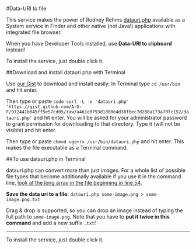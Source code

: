 #Data-URI to file

This service makes the power of Rodney Rehms [datauri.php](https://gist.github.com/rodneyrehm/1372758/) available as a System service in Finder and other native (not Java!) applications with integrated file browser.

When you have Developer Tools installed, use **Data-URI to clipboard** instead!

To install the service, just double click it.


##Download and install datauri.php with Terminal

Use [our Gist](https://gist.github.com/A-G-F/972441b645ff5e57cd05/raw/a461e8793d1d80e4d30f6ec7d280a173a70fc152/datauri.php) to download and install easily:
In Terminal type
`cd /usr/bin`
and hit enter.

Then type or paste
`sudo curl -L -o 'datauri.php' 'https://gist.github.com/A-G-F/972441b645ff5e57cd05/raw/a461e8793d1d80e4d30f6ec7d280a173a70fc152/datauri.php'`
and hit enter. You will be asked for your administrator password to grant permission for downloading to that directory. 
Type it (will not be visible) and hit enter.

Then type or paste
`chmod ugo+rx /usr/bin/datauri.php`
and hit enter. This makes the file executable as a Terminal command.


##To use datauri.php in Terminal

datauri.php can convert more than just images. For a whole list of possible file types that become additionally available if you use it in the command line, [look at the long array in the file beginning in line 54](https://gist.github.com/A-G-F/972441b645ff5e57cd05).

**Save the data uri to a file:** 
`datauri.php some-image.png > some-image.png.txt`

Drag & drop is supported, so you can drop an image instead of typing the full path to `some-image.png`. Note that you have to **put it twice in this command** and add a new suffix `.txt`!

<hr>

To install the service, just double click it.
